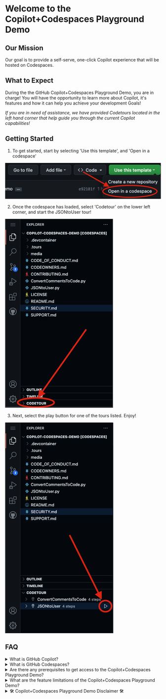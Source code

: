 # Welcome to the Copilot+Codespaces Playground Demo 

## Our Mission
Our goal is to provide a self-serve, one-click Copilot experience that will be hosted on Codespaces.

## What to Expect
During the the GitHub Copilot+Codespaces Playground Demo, you are in charge! You will have the opportunity to learn more about Copilot, it's features and how it can help you achieve your development Goals!

<em>If you are in need of assistance, we have provided Codetours located in the left hand corner that help guide you through the current Copilot capabilities!</em>

## Getting Started
1. To get started, start by selecting 'Use this template', and 'Open in a codespace'

![Screenshot 2023-05-16 at 4 40 46 PM](media/screenshot1.png)

2. Once the codespace has loaded, select 'Codetour' on the lower left corner, and start the JSONtoUser tour!

![screenshot2](media/screenshot2.png)


3. Next, select the play button for one of the tours listed. Enjoy!

![screenshot3](media/screenshot3.png)


## FAQ
<details>
<summary>What is GitHub Copilot?</summary><br>
   
GitHub Copilot is an AI pair programmer that helps you write code faster and with less work. It draws context from comments and code to suggest individual lines and whole functions instantly. GitHub Copilot is powered by Codex, a generative pretrained language model created by OpenAI. It is available as an extension for Visual Studio Code, Visual Studio, Neovim, and the JetBrains suite of integrated development environments (IDEs). Visit here for more information about [GitHub Copilot](https://github.com/features/copilot)
</details>
<details>
<summary>What is GitHub Codespaces?</summary><br>
   
A codespace is a development environment that's hosted in the cloud. You can customize your project for GitHub Codespaces by configuring dev container files to your repository (often known as Configuration-as-Code), which creates a repeatable codespace configuration for all users of your project. 

GitHub Codespaces run on a variety of VM-based compute options hosted by GitHub.com, which you can configure from 2 core machines up to 32 core machines. You can connect to your codespaces from the browser or locally using an IDE like Visual Studio Code or IntelliJ. Visit here for more information about [GitHub Codespaces](https://github.com/features/codespaces)
</details>
<details>
<summary>Are there any prerequisites to get access to the Copilot+Codespaces Playground Demo?</summary><br>
   
A GitHub account is the only requirement to use the GitHub Copilot + Github Codespaces playground demo environment. The demo will only be available to the extent of your account’s Codespaces entitlements; if you want to keep utilizing the environment after your limit has been met, you will need to purchase additional entitlements Visit here to signup for a [GitHub Copilot](https://github.com/features/copilot) trial for the full experience! 
</details>
<details>
<summary>What are the feature limitations of the Copilot+Codespaces Playground Demo?</summary><br>

This demo will only showcase current GitHub Copilot capabilities that are intended to help programmers, such as autocompletion suggestions, functions, and the ability to convert code comments into actual lines of code. Any features mentioned for GitHub Copilot X will not be offered in this demo experience. Visit here to signup for the [GitHub Copilot X Waitlists](https://github.com/features/preview).
   
</details>
<details>
<summary>🛠 Copilot+Codespaces Playground Demo Disclaimer 🛠</summary><br>
   
Please note that during the GitHub Copilot+Codespaces Playground Demo, the suggestions generated by GitHub Copilot via Codespaces will differ and may not always be the same. This is due to GitHub Copilot being an artificially intelligent tool that generates code suggestions based on the input it receives. Visit here for more information about [GitHub Codespaces](https://github.com/features/codespaces) and [GitHub Copilot](https://github.com/features/copilot)! 



# Copilot Test
